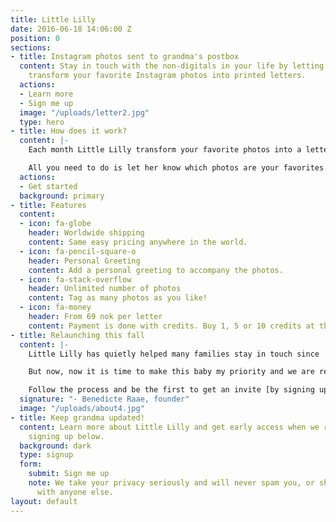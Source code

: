 ```yaml
---
title: Little Lilly
date: 2016-06-18 14:06:00 Z
position: 0
sections:
- title: Instagram photos sent to grandma's postbox
  content: Stay in touch with the non-digitals in your life by letting Little Lilly
    transform your favorite Instagram photos into printed letters.
  actions:
  - Learn more
  - Sign me up
  image: "/uploads/letter2.jpg"
  type: hero
- title: How does it work?
  content: |-
    Each month Little Lilly transform your favorite photos into a letter. She also prints and ships the letter(s) for you.

    All you need to do is let her know which photos are your favorites. You do this by including #lillygram in the caption or adding #lillygram as a comment.
  actions:
  - Get started
  background: primary
- title: Features
  content:
  - icon: fa-globe
    header: Worldwide shipping
    content: Same easy pricing anywhere in the world.
  - icon: fa-pencil-square-o
    header: Personal Greeting
    content: Add a personal greeting to accompany the photos.
  - icon: fa-stack-overflow
    header: Unlimited number of photos
    content: Tag as many photos as you like!
  - icon: fa-money
    header: From 69 nok per letter
    content: Payment is done with credits. Buy 1, 5 or 10 credits at the time.
- title: Relaunching this fall
  content: |-
    Little Lilly has quietly helped many families stay in touch since  2013.  This suited me fine while taking time for my first born, Lillian.

    But now, now it is time to make this baby my priority and we are relaunching in august with an upgraded product.

    Follow the process and be the first to get an invite [by signing up today](#signup).
  signature: "- Benedicte Raae, founder"
  image: "/uploads/about4.jpg"
- title: Keep grandma updated!
  content: Learn more about Little Lilly and get early access when we relaunch by
    signing up below.
  background: dark
  type: signup
  form:
    submit: Sign me up
    note: We take your privacy seriously and will never spam you, or share your e-mail
      with anyone else.
layout: default
---
```



